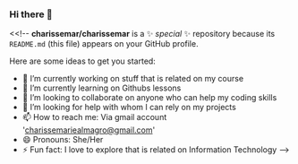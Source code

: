 ### Hi there 👋

<<!--
**charissemar/charissemar** is a ✨ _special_ ✨ repository because its `README.md` (this file) appears on your GitHub profile.

Here are some ideas to get you started:

- 🔭 I’m currently working on stuff that is related on my course
- 🌱 I’m currently learning on Githubs lessons
- 👯 I’m looking to collaborate on anyone who can help my coding skills
- 🤔 I’m looking for help with whom I can rely on my projects 
- 📫 How to reach me: Via gmail account 'charissemariealmagro@gmail.com'
- 😄 Pronouns: She/Her
- ⚡ Fun fact: I love to explore that is related on Information Technology
-->
